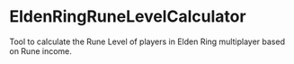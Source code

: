 # EldenRingRuneLevelCalculator
Tool to calculate the Rune Level of players in Elden Ring multiplayer based on Rune income.
